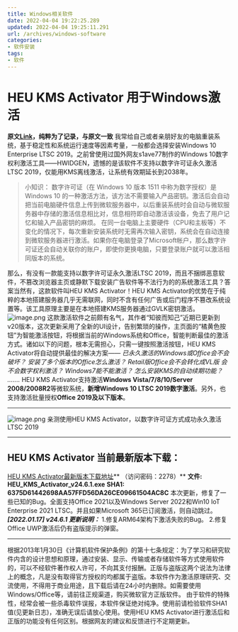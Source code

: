 ```yaml
---
title: Windows相关软件
date: 2022-04-04 19:22:25.289
updated: 2022-04-04 19:25:11.291
url: /archives/windows-software
categories: 
- 软件安装
tags: 
- 软件
---
```


# HEU KMS Activator 用于Windows激活
**原文[Link](https://meledee.com/2020/12/3724.html)，纯粹为了记录，与原文一致**
我常给自己或者亲朋好友的电脑重装系统，基于稳定性和系统运行速度等因素考量，一般都会选择安装Windows 10 Enterprise LTSC 2019。之前曾使用过国外网友s1ave77制作的Windows 10数字权利激活工具——HWIDGEN，遗憾的是该软件不支持以数字许可证永久激活LTSC 2019，仅能用KMS离线激活，让系统有效期延长到2038年。
> 小知识：
>  数字许可证（在 Windows 10 版本 1511 中称为数字授权）是 Windows 10 的一种激活方法，该方法不需要输入产品密钥。激活后会自动把当前电脑硬件信息上传到微软服务器中，以后重装系统时会自动与微软服务器中存储的激活信息相比对，信息相符即自动激活该设备，免去了用户记忆和输入产品密钥的麻烦。
>  在同一台电脑上主要硬件（CPU和主板等）不变化的情况下，每次重新安装系统时无需再次输入密钥，系统会在自动连接到微软服务器进行激活。如果你在电脑登录了Microsoft帐户，那么数字许可证还会自动关联你的账户，即使你更换电脑，只要登录账户就可以激活相同版本的系统。

那么，有没有一款能支持以数字许可证永久激活LTSC 2019，而且不捆绑恶意软件，不篡改浏览器主页或静默下载安装广告软件等不法行为的的系统激活工具？答案当然有，这款软件叫HEU KMS Activator！HEU KMS Activator的优势在于纯粹的本地搭建服务器几乎无需联网，同时不含有任何广告或后门程序不篡改系统设置等。该工具原理主要是在本地搭建KMS服务器通过GVLK密钥激活。
![image.png](https://halo-1310118673.cos.ap-singapore.myqcloud.com/halo/blog/windows/1649071057800-418776ec-22e9-4fe9-8a6d-774a49de3898.png)
这款激活软件之前颇有名气，其作者“知彼而知己”近期已更新到v20版本，这次更新采用了全新的UI设计，告别繁琐的操作，主页面的“橘黄色按钮”为智能激活按钮，将根据当前的Windows系统和Office，智能判断最佳的激活方式。诸如以下的问题，根本无需担心，只需一键按照激活按钮，HEU KMS Activator将自动提供最佳的解决方案——
_已永久激活的Windows或Office会不会破坏？_
_安装了多个版本的Office怎么激活？_
_Retail版Office会不会转化成VL版_
_会不会数字权利激活？_
_Windows7能不能激活？_
_怎么安装KMS的自动续期功能？_
_......._
HEU KMS Activator支持激活**Windows Vista/7/8/10/Server 2008/2008R2**等微软系统，**新增Windows 10 LTSC 2019数字激活**。另外，也支持激活批量授权**Office 2019及以下版本**。

---

![image.png](https://halo-1310118673.cos.ap-singapore.myqcloud.com/halo/blog/windows/1649071057818-df2a8857-5ec9-4e0b-ac4d-5871d866c2e7.png)
亲测使用HEU KMS Activator，以数字许可证方式成功永久激活LTSC 2019

---

## **HEU KMS Activator 当前最新版本下载：**
[HEU KMS Activator最新版本下载地址](https://url01.ctfile.com/f/12669301-537630116-a4c518)** （访问密码：2278）**
**文件: HEU_KMS_Activator_v24.6.1.exe**
**SHA1: 6375D61442698AA57FFD56DA26CE09661504AC8C**
本次更新，修复了一些已知的Bug。全面支持Office 2021以及Windows Server 2022和Win10 IoT Enterprise 2021 LTSC。并且如果Microsoft 365已订阅激活，则自动跳过。
**_[2022.01.17] v24.6.1 更新说明：_**
1.修复ARM64架构下激活失败的Bug。
2.修复Office UWP激活后仍有盗版提示的弹窗。

---

根据2013年1月30日《计算机软件保护条例》的第十七条规定：为了学习和研究软件内含的设计思想和原理，通过安装、显示、传输或者存储软件等方式使用软件的，可以不经软件著作权人许可，不向其支付报酬。正版与盗版这两个说法为法律上的概念，凡是没有取得官方授权的均都属于盗版。本软件作为激活原理研究、交流使用，不得用于商业用途，且下载后请在24小时内删除。如需要使用Windows/Office等，请前往正规渠道，购买微软官方正版软件。
由于软件的特殊性，经常会被一些杀毒软件误报，本软件保证绝对纯净。使用前请检验软件SHA1值(见更新日志)，准确无误后请放心使用。使用HEU KMS Activator进行激活后和正版的功能没有任何区别。根据网友的建议和反馈进行不定期更新。
